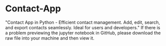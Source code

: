 # Contact-App
"Contact App in Python - Efficient contact management. Add, edit, search, and export contacts seamlessly. Ideal for users and developers."
If there is a problem previewing the jupyter notebook in GitHub, please download the raw file into your machine and then view it.
